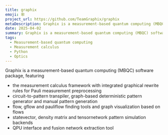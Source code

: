 ```yaml
---
title: graphix
emoji: 🕸️
project_url: https://github.com/TeamGraphix/graphix
metaDescription: Graphix is a measurement-based quantum computing (MBQC) software package.
date: 2025-04-02
summary: Graphix is a measurement-based quantum computing (MBQC) software package.
tags:
  - Measurement-based quantum computing
  - Measurement calculus
  - Python
  - Optics
---
```


Graphix is a measurement-based quantum computing (MBQC) software package, featuring
- the measurement calculus framework with integrated graphical rewrite rules for Pauli measurement preprocessing
- circuit-to-pattern transpiler, graph-based deterministic pattern generator and manual pattern generation
- flow, gflow and pauliflow finding tools and graph visualization based on flows 
- statevector, density matrix and tensornetwork pattern simulation backends
- QPU interface and fusion network extraction tool
